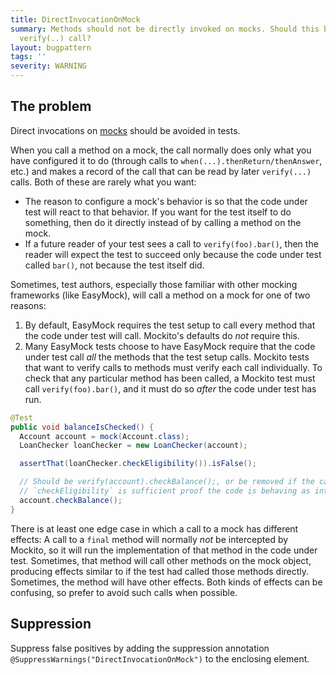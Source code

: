 ```yaml
---
title: DirectInvocationOnMock
summary: Methods should not be directly invoked on mocks. Should this be part of a
  verify(..) call?
layout: bugpattern
tags: ''
severity: WARNING
---
```


<!--
*** AUTO-GENERATED, DO NOT MODIFY ***
To make changes, edit the @BugPattern annotation or the explanation in docs/bugpattern.
-->


## The problem
Direct invocations on [mocks](mockito) should be avoided in tests.

When you call a method on a mock, the call normally does only what you have
configured it to do (through calls to `when(...).thenReturn/thenAnswer`, etc.)
and makes a record of the call that can be read by later `verify(...)` calls.
Both of these are rarely what you want:

-   The reason to configure a mock's behavior is so that the code under test
    will react to that behavior. If you want for the test itself to do
    something, then do it directly instead of by calling a method on the mock.
-   If a future reader of your test sees a call to `verify(foo).bar()`, then the
    reader will expect the test to succeed only because the code under test
    called `bar()`, not because the test itself did.

Sometimes, test authors, especially those familiar with other mocking frameworks
(like EasyMock), will call a method on a mock for one of two reasons:

1.  By default, EasyMock requires the test setup to call every method that the
    code under test will call. Mockito's defaults do *not* require this.
2.  Many EasyMock tests choose to have EasyMock require that the code under test
    call *all* the methods that the test setup calls. Mockito tests that want to
    verify calls to methods must verify each call individually. To check that
    any particular method has been called, a Mockito test must call
    `verify(foo).bar()`, and it must do so *after* the code under test has run.

```java
@Test
public void balanceIsChecked() {
  Account account = mock(Account.class);
  LoanChecker loanChecker = new LoanChecker(account);

  assertThat(loanChecker.checkEligibility()).isFalse();

  // Should be verify(account).checkBalance();, or be removed if the call to
  // `checkEligibility` is sufficient proof the code is behaving as intended.
  account.checkBalance();
}
```

There is at least one edge case in which a call to a mock has different effects:
A call to a `final` method will normally *not* be intercepted by Mockito, so it
will run the implementation of that method in the code under test. Sometimes,
that method will call other methods on the mock object, producing effects
similar to if the test had called those methods directly. Sometimes, the method
will have other effects. Both kinds of effects can be confusing, so prefer to
avoid such calls when possible.

[mockito]: https://site.mockito.org/

## Suppression
Suppress false positives by adding the suppression annotation `@SuppressWarnings("DirectInvocationOnMock")` to the enclosing element.
